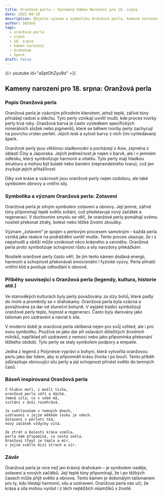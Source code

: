 ```yaml
---
title: Oranžová perla – Významný Kámen Narození pro 18. srpna
date: 2025-08-18
description: Objevte význam a symboliku Oranžová perla, kamene narození pro 18. srpna, který symbolizuje Zotavení. Přečtěte si legendy a inspirující příběhy.
author: 365dnů
tags:
  - oranžová perla
  - srpen
  - 18. srpna
  - kámen narození
  - drahokam
  - šperk
draft: false
---
```


{{< youtube id="aSptOhZyu9o" >}}

## Kameny narození pro 18. srpna: Oranžová perla

### Popis Oranžová perla

Oranžová perla je vzácným přírodním klenotem, jehož teplé, zářivé tóny přinášejí radost a útěchu. Tyto perly vznikají uvnitř mušlí, kde proces tvorby perly trvá roky. Oranžová barva je často výsledkem specifických minerálních složek nebo pigmentů, které se během tvorby perly zachycují na povrchu vrstev perleti. Jejich lesk a sytost barvy z nich činí vyhledávaný šperk.

Oranžové perly jsou většinou sladkovodní a pocházejí z Asie, zejména z oblastí Číny a Japonska. Jejich jedinečnost je nejen v barvě, ale i v jemném odlesku, který symbolizuje harmonii a vitalitu. Tyto perly mají hladkou strukturu a mohou být kulaté nebo barokní (nepravidelného tvaru), což jen zvyšuje jejich přitažlivost.

Díky své kráse a vzácnosti jsou oranžové perly nejen ozdobou, ale také symbolem obnovy a vnitřní síly.

### Symbolika a význam Oranžová perla: Zotavení

Oranžová perla je silným symbolem zotavení a obnovy. Její jemné, zářivé tóny připomínají teplé světlo svítání, což představuje nový začátek a regeneraci. V duchovním smyslu se věří, že oranžové perly pomáhají svému nositeli překonat ztráty, bolest nebo těžké životní zkoušky.

Význam „zotavení“ je spojen s perlovým procesem samotným – každá perla vzniká jako reakce na podráždění uvnitř mušle. Tento proces ukazuje, že i z nepohodlí a obtíží může vzniknout něco krásného a cenného. Oranžová perla proto symbolizuje schopnost růstu a síly navzdory překážkám.

Nositelé oranžové perly často věří, že jim tento kámen dodává energii, harmonii a schopnost překonávat emocionální i fyzické výzvy. Perla přináší vnitřní klid a posiluje odhodlání k obnově.

### Příběhy související s Oranžová perla (legendy, kultura, historie atd.)

Ve starověkých kulturách byly perly považovány za slzy bohů, které padly do moře a proměnily se v drahokamy. Oranžová perla byla vzácná a považována za dar od sluneční bohyně. V asijské tradici symbolizují oranžové perly teplo, hojnost a regeneraci. Často byly darovány jako talisman pro uzdravení a návrat k síle.

V moderní době je oranžová perla oblíbená nejen pro svůj vzhled, ale i pro svou symboliku. Používá se jako dar při oslavách důležitých životních milníků, například při uzdravení z nemoci nebo jako připomínka překonání těžkého období. Tyto perly se staly symbolem podpory a empatie.

Jedna z legend z Polynésie vypráví o bohyni, která vytvořila oranžovou perlu jako dar lidem, aby si připomněli krásu života i po bouři. Tento příběh zdůrazňuje obnovující sílu perly a její schopnost přinést světlo do temných časů.

### Báseň inspirovaná Oranžová perla

```
Z hlubin moří, z mušlí ticha,  
oranžová perla září a dýchá.  
Jemná síla, co v sobě má,  
svítání v duši rozehrává.

Je světlonošem v temných dnech,  
uzdravení v jejím měkkém lesku je vdech.  
Zotavení v perleti tká,  
nový začátek vždycky vítá.

Ze ztrát a bolesti krása vzešla,  
perla nám připomíná, co cesta sešla.  
Oranžový třpyt je teplo a mír,  
v jejím světle mizí strach a vír.
```

### Závěr

Oranžová perla je více než jen krásný drahokam – je symbolem naděje, zotavení a nových začátků. Její teplé tóny připomínají, že i po těžkých časech může přijít světlo a obnova. Tento kámen je dokonalým talismanem pro ty, kdo hledají harmonii, sílu a uzdravení. Oranžová perla nás učí, že krása a síla mohou vyrůst i z těch nejtěžších okamžiků v životě.